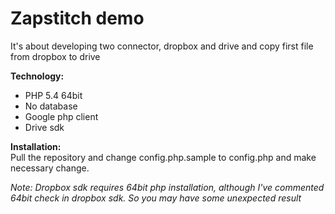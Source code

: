 Zapstitch demo
===================================
It's about developing two connector, dropbox and drive and copy first file from dropbox to drive

**Technology:**  

* PHP 5.4 64bit
* No database
* Google php client
* Drive sdk

**Installation:**  
Pull the repository and change config.php.sample to config.php and make necessary change.

*Note: Dropbox sdk requires 64bit php installation, although I've commented 64bit check in dropbox sdk. So you may have some unexpected result*